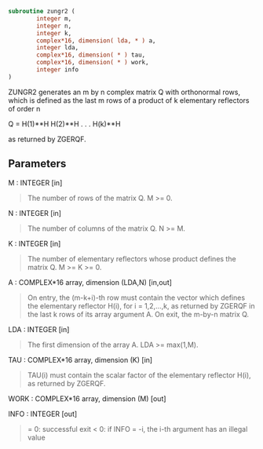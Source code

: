 ```fortran
subroutine zungr2 (
        integer m,
        integer n,
        integer k,
        complex*16, dimension( lda, * ) a,
        integer lda,
        complex*16, dimension( * ) tau,
        complex*16, dimension( * ) work,
        integer info
)
```

ZUNGR2 generates an m by n complex matrix Q with orthonormal rows,
which is defined as the last m rows of a product of k elementary
reflectors of order n

Q  =  H(1)\*\*H H(2)\*\*H . . . H(k)\*\*H

as returned by ZGERQF.

## Parameters
M : INTEGER [in]
> The number of rows of the matrix Q. M >= 0.

N : INTEGER [in]
> The number of columns of the matrix Q. N >= M.

K : INTEGER [in]
> The number of elementary reflectors whose product defines the
> matrix Q. M >= K >= 0.

A : COMPLEX\*16 array, dimension (LDA,N) [in,out]
> On entry, the (m-k+i)-th row must contain the vector which
> defines the elementary reflector H(i), for i = 1,2,...,k, as
> returned by ZGERQF in the last k rows of its array argument
> A.
> On exit, the m-by-n matrix Q.

LDA : INTEGER [in]
> The first dimension of the array A. LDA >= max(1,M).

TAU : COMPLEX\*16 array, dimension (K) [in]
> TAU(i) must contain the scalar factor of the elementary
> reflector H(i), as returned by ZGERQF.

WORK : COMPLEX\*16 array, dimension (M) [out]

INFO : INTEGER [out]
> = 0: successful exit
> < 0: if INFO = -i, the i-th argument has an illegal value
